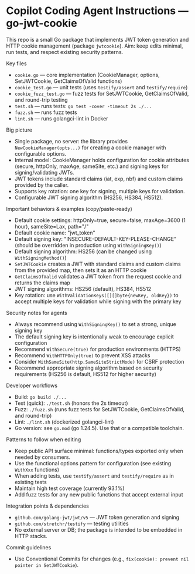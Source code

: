 # Copilot Coding Agent Instructions — go-jwt-cookie

This repo is a small Go package that implements JWT token generation and HTTP cookie management (package `jwtcookie`). Aim: keep edits minimal, run tests, and respect existing security patterns.

Key files
- `cookie.go` — core implementation (CookieManager, options, SetJWTCookie, GetClaimsOfValid functions)
- `cookie_test.go` — unit tests (uses `testify/assert` and `testify/require`)
- `cookie_fuzz_test.go` — fuzz tests for SetJWTCookie, GetClaimsOfValid, and round-trip testing
- `test.sh` — runs tests: `go test -cover -timeout 2s ./...`
- `fuzz.sh` — runs fuzz tests
- `lint.sh` — runs golangci-lint in Docker

Big picture
- Single package, no server: the library provides `NewCookieManager(opts...)` for creating a cookie manager with configurable options.
- Internal model: CookieManager holds configuration for cookie attributes (secure, httpOnly, maxAge, sameSite, etc.) and signing keys for signing/validating JWTs.
- JWT tokens include standard claims (iat, exp, nbf) and custom claims provided by the caller.
- Supports key rotation: one key for signing, multiple keys for validation.
- Configurable JWT signing algorithm (HS256, HS384, HS512).

Important behaviors & examples (copy/paste-ready)
- Default cookie settings: httpOnly=true, secure=false, maxAge=3600 (1 hour), sameSite=Lax, path="/"
- Default cookie name: "jwt_token"
- Default signing key: "INSECURE-DEFAULT-KEY-PLEASE-CHANGE" (should be overridden in production using `WithSigningKey()`)
- Default signing algorithm: HS256 (can be changed using `WithSigningMethod()`)
- `SetJWTCookie` creates a JWT with standard claims and custom claims from the provided map, then sets it as an HTTP cookie
- `GetClaimsOfValid` validates a JWT token from the request cookie and returns the claims map
- JWT signing algorithms: HS256 (default), HS384, HS512
- Key rotation: use `WithValidationKeys([][]byte{newKey, oldKey})` to accept multiple keys for validation while signing with the primary key

Security notes for agents
- Always recommend using `WithSigningKey()` to set a strong, unique signing key
- The default signing key is intentionally weak to encourage explicit configuration
- Recommend `WithSecure(true)` for production environments (HTTPS)
- Recommend `WithHTTPOnly(true)` to prevent XSS attacks
- Consider `WithSameSite(http.SameSiteStrictMode)` for CSRF protection
- Recommend appropriate signing algorithm based on security requirements (HS256 is default, HS512 for higher security)

Developer workflows
- Build: `go build ./...`
- Test (quick): `./test.sh` (honors the 2s timeout)
- Fuzz: `./fuzz.sh` (runs fuzz tests for SetJWTCookie, GetClaimsOfValid, and round-trip)
- Lint: `./lint.sh` (dockerized golangci-lint)
- Go version: see `go.mod` (go 1.24.5). Use that or a compatible toolchain.

Patterns to follow when editing
- Keep public API surface minimal: functions/types exported only when needed by consumers.
- Use the functional options pattern for configuration (see existing `WithXxx` functions)
- When adding tests, use `testify/assert` and `testify/require` as in existing tests
- Maintain high test coverage (currently 93.1%)
- Add fuzz tests for any new public functions that accept external input

Integration points & dependencies
- `github.com/golang-jwt/jwt/v5` — JWT token generation and signing
- `github.com/stretchr/testify` — testing utilities
- No external server or DB; the package is intended to be embedded in HTTP stacks.

Commit guidelines
- Use Conventional Commits for changes (e.g., `fix(cookie): prevent nil pointer in SetJWTCookie`).